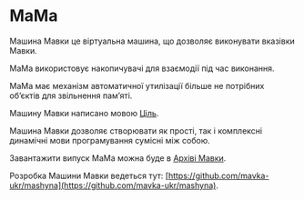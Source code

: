 # МаМа

<subject>Машина Мавки</subject> <keyword>це</keyword> віртуальна машина, що дозволяє виконувати вказівки <subject>
Мавки</subject>.

<subject>МаМа</subject> використовує накопичувачі для взаємодії під час виконання.

<subject>МаМа</subject> має механізм автоматичної утилізації більше не потрібних обʼєктів для звільнення памʼяті.

<subject>Машину Мавки</subject> написано мовою <subject>[Ціль](https://ціль.укр)</subject>.

<subject>Машина Мавки</subject> дозволяє створювати як прості, так і комплексні динамічні мови програмування сумісні між
собою.

Завантажити випуск <subject>МаМа</subject> можна буде в <subject>[Архіві Мавки](https://архів.мавка.укр)</subject>.

Розробка <subject>Машини Мавки</subject> ведеться
тут: [https://github.com/mavka-ukr/mashyna](https://github.com/mavka-ukr/mashyna).
